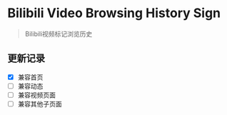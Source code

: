 # Bilibili Video Browsing History Sign

> Bilibili视频标记浏览历史

## 更新记录

- [x] 兼容首页
- [ ] 兼容动态
- [ ] 兼容视频页面
- [ ] 兼容其他子页面
